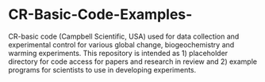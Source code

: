 # CR-Basic-Code-Examples-
CR-basic code (Campbell Scientific, USA) used for data collection and experimental control for various global change, biogeochemistry and warming experiments. This repository is intended as 1) placeholder directory for code access for papers and research in review and 2) example programs for scientists to use in developing experiments. 
